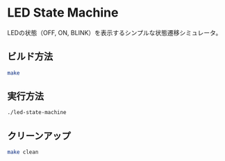 # LED State Machine

LEDの状態（OFF, ON, BLINK）を表示するシンプルな状態遷移シミュレータ。

## ビルド方法
```bash
make
```

## 実行方法
```bash
./led-state-machine
```

## クリーンアップ
```bash
make clean
```